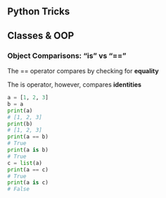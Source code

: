 ## Python Tricks
## Classes & OOP
### Object Comparisons: “is” vs “==”
The == operator compares by checking for **equality**

The is operator, however, compares **identities**

```python 3
a = [1, 2, 3]
b = a
print(a)
# [1, 2, 3]
print(b)
# [1, 2, 3]
print(a == b)
# True
print(a is b)
# True
c = list(a)
print(a == c)
# True
print(a is c)
# False
```

